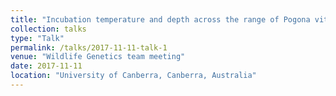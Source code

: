 ```yaml
---
title: "Incubation temperature and depth across the range of Pogona vitticeps"
collection: talks
type: "Talk"
permalink: /talks/2017-11-11-talk-1
venue: "Wildlife Genetics team meeting"
date: 2017-11-11
location: "University of Canberra, Canberra, Australia"
---
```


